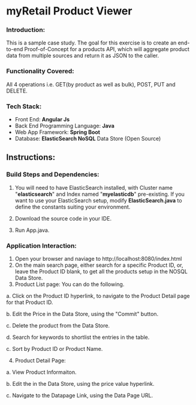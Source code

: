 # myRetail Product Viewer

### **Introduction:**
This is a sample case study. The goal for this exercise is to create an end-to-end Proof-of-Concept for a products API, which will aggregate product data from multiple sources and return it as JSON to the caller. 

### **Functionality Covered:**
All 4 operations i.e. GET(by product as well as bulk), POST, PUT and DELETE.

### **Tech Stack:**
* Front End: **Angular Js**
* Back End Programming Language: **Java**
* Web App Framework: **Spring Boot**
* Database: **ElasticSearch NoSQL** Data Store (Open Source)

## **Instructions:**

### **Build Steps and Dependencies:**

1. You will need to have ElasticSearch installed, with Cluster name "**elasticsearch**" and Index named "**myelasticdb**" pre-existing. If you want to use your ElasticSearch setup, modify **ElasticSearch.java** to define the constants suiting your environment.

2. Download the source code in your IDE.

3. Run App.java.

### **Application Interaction:**


1. Open your browser and naviage to http://localhost:8080/index.html
2. On the main search page, either search for a specific Product ID, or, leave the Product ID blank, to get all the products setup in the NOSQL Data Store.
3. Product List page: You can do the following.

  a. Click on the Product ID hyperlink, to navigate to the Product Detail page for that Product ID.

  b. Edit the Price in the Data Store, using the "Commit" button.

  c. Delete the product from the Data Store.

  d. Search for keywords to shortlist the entries in the table.

  c. Sort by Product ID or Product Name.
  
4. Product Detail Page: 

  a. View Product Informaiton.
  
  b. Edit the in the Data Store, using the price value hyperlink.
  
  c. Navigate to the Datapage Link, using the Data Page URL. 







